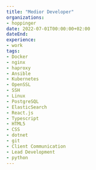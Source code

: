 ```yaml
---
title: "Medior Developer"
organizations:
- hoppinger
date: 2022-07-01T00:00:00+02:00
dateEnd:
experience:
- work
tags:
- Docker
- nginx
- haproxy
- Ansible
- Kubernetes
- OpenSSL
- SSH
- Linux
- PostgreSQL
- ElasticSearch
- React.js
- Typescript
- HTML5
- CSS
- dotnet
- git
- Client Communication
- Lead Development
- python
---
```


